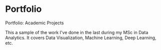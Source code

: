 # Portfolio
Portfolio: Academic Projects

This a sample of the work I've done in the last during my MSc in Data Analytics. It covers Data Visualization, Machine Learning, Deep Learning, etc.
